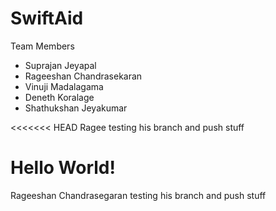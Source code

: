 # SwiftAid

Team Members

- Suprajan Jeyapal
- Rageeshan Chandrasekaran
- Vinuji Madalagama
- Deneth Koralage
- Shathukshan Jeyakumar

<<<<<<< HEAD
Ragee testing his branch and push stuff

# Hello World!

Rageeshan Chandrasegaran testing his branch and push stuff
